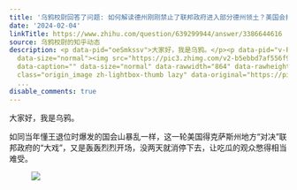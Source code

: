 ```yaml
---
title: '乌鸦校尉回答了问题: 如何解读德州刚刚禁止了联邦政府进入部分德州领土？美国会打响内战吗？'
date: '2024-02-04'
linkTitle: https://www.zhihu.com/question/639299944/answer/3386644616
source: 乌鸦校尉的知乎动态
description: <p data-pid="oeSmkssv">​大家好，我是乌鸦。</p><p data-pid="v-FUN5G_">如同当年懂王退位时爆发的国会山暴乱一样，这一轮美国得克萨斯州地方“对决”联邦政府的“大戏”，又是轰轰烈烈开场，没两天就消停下去，让吃瓜的观众憋得相当难受。</p><figure
  data-size="normal"><img src="https://pic3.zhimg.com/v2-b5ebbd7af556f9dd5669e9a4140cab16_1440w.jpg"
  data-caption="" data-size="normal" data-rawwidth="864" data-rawheight="540" data-original-token="v2-6baeefe8be3484e4646a1ad6eb6a1c12"
  class="origin_image zh-lightbox-thumb lazy" data-original="https://pic3.zhimg.com/v2-b5ebbd7af556f9dd5669e9a4140cab16_r.jpg"
  ...
disable_comments: true
---
```

<p data-pid="oeSmkssv">​大家好，我是乌鸦。</p><p data-pid="v-FUN5G_">如同当年懂王退位时爆发的国会山暴乱一样，这一轮美国得克萨斯州地方“对决”联邦政府的“大戏”，又是轰轰烈烈开场，没两天就消停下去，让吃瓜的观众憋得相当难受。</p><figure data-size="normal"><img src="https://pic3.zhimg.com/v2-b5ebbd7af556f9dd5669e9a4140cab16_1440w.jpg" data-caption="" data-size="normal" data-rawwidth="864" data-rawheight="540" data-original-token="v2-6baeefe8be3484e4646a1ad6eb6a1c12" class="origin_image zh-lightbox-thumb lazy" data-original="https://pic3.zhimg.com/v2-b5ebbd7af556f9dd5669e9a4140cab16_r.jpg" ...